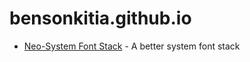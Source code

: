 # bensonkitia.github.io

* [Neo-System Font Stack](/neo-system-font-stack) - A better system font stack
